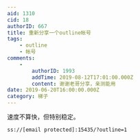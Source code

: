 ```yaml
---
aid: 1310
cid: 18
authorID: 667
title: 重新分享一个outline帐号
tags:
    - outline
    - 帐号
comments:
    -
        authorID: 1993
        addTime: 2019-08-12T17:01:00.000Z
        content: 谢谢老哥分享，亲测能用
date: 2019-06-20T16:00:00.000Z
category: 梯子
---
```


速度不算快，但特别稳定。

    ss://[email protected]:15435/?outline=1
